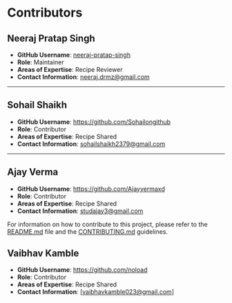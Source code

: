 # Contributors

## Neeraj Pratap Singh

- **GitHub Username**: [neeraj-pratap-singh](https://github.com/neeraj-pratap-singh)
- **Role**: Maintainer
- **Areas of Expertise**: Recipe Reviewer
- **Contact Information**: [neeraj.drmz@gmail.com](mailto:neeraj.drmz@gmail.com)

---

## Sohail Shaikh

- **GitHub Username**: https://github.com/Sohailongithub
- **Role**: Contributor
- **Areas of Expertise**: Recipe Shared
- **Contact Information**: [sohailshaikh2379@gmail.com](mailto:sohailshaikh2379@gmail.com)

---
## Ajay Verma

- **GitHub Username**: https://github.com/Ajayvermaxd
- **Role**: Contributor
- **Areas of Expertise**: Recipe Shared
- **Contact Information**: [studajay3@gmail.com](mailto:studajay3@gmail.com9@gmail.com)

For information on how to contribute to this project, please refer to the [README.md](./README.md) file and the [CONTRIBUTING.md](./CONTRIBUTING.md) guidelines.

## Vaibhav Kamble

- **GitHub Username**: https://github.com/noload
- **Role**: Contributor
- **Areas of Expertise**: Recipe Shared
- **Contact Information**: [vaibhavkamble023@gmail.com]
